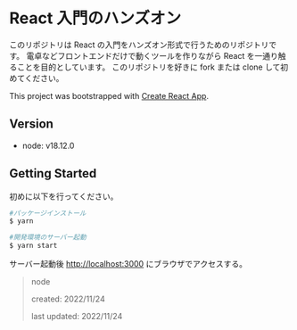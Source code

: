 # React 入門のハンズオン

このリポジトリは React の入門をハンズオン形式で行うためのリポジトリです。
電卓などフロントエンドだけで動くツールを作りながら React を一通り触ることを目的としています。
このリポジトリを好きに fork または clone して初めてください。

This project was bootstrapped with [Create React App](https://github.com/facebook/create-react-app).

## Version

- node: v18.12.0

## Getting Started

初めに以下を行ってください。

```bash
#パッケージインストール
$ yarn

#開発環境のサーバー起動
$ yarn start
```

サーバー起動後 [http://localhost:3000](http://localhost:3000) にブラウザでアクセスする。

> node
>
> created: 2022/11/24
>
> last updated: 2022/11/24
